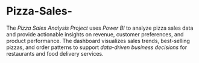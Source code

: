 # Pizza-Sales-
The *Pizza Sales Analysis Project* uses *Power BI* to analyze pizza sales data and provide actionable insights on revenue, customer preferences, and product performance. The dashboard visualizes sales trends, best-selling pizzas, and order patterns to support *data-driven business decisions* for restaurants and food delivery services.
